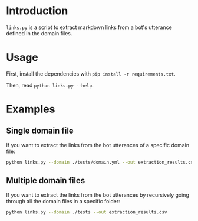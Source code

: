 # Introduction

`links.py` is a script to extract markdown links from a bot's utterance defined in the domain files.

# Usage

First, install the dependencies with `pip install -r requirements.txt`. 

Then, read `python links.py --help`.

# Examples

## Single domain file

If you want to extract the links from the bot utterances of a specific domain file:

```bash
python links.py --domain ./tests/domain.yml --out extraction_results.csv
```

## Multiple domain files

If you want to extract the links from the bot utterances by recursively going through all the domain files in a specific folder:

```bash
python links.py --domain ./tests --out extraction_results.csv
```